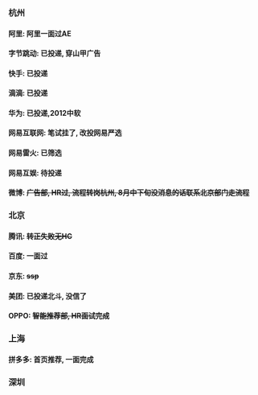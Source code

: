 ### 杭州

#### 阿里: 阿里一面过AE
#### 字节跳动: 已投递, 穿山甲广告
#### 快手: 已投递
#### 滴滴: 已投递
#### 华为: 已投递,2012中软
#### 网易互联网: 笔试挂了, 改投网易严选
#### 网易雷火: 已筛选
#### 网易互娱: 待投递
#### 微博: ~~广告部, HR过, 流程转岗杭州, 8月中下旬没消息的话联系北京部门走流程~~


### 北京
#### 腾讯: ~~转正失败无HC~~
#### 百度: 一面过
#### 京东: ~~ssp~~
#### 美团: 已投递北斗, 没信了
#### OPPO: ~~智能推荐部, HR面试完成~~

### 上海
#### 拼多多: 首页推荐, 一面完成

### 深圳
